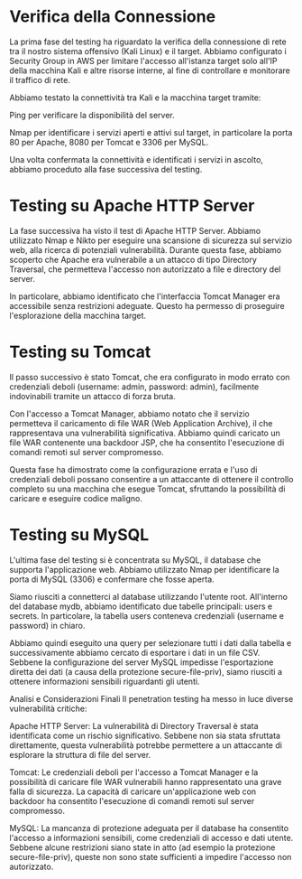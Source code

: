 
# Verifica della Connessione
La prima fase del testing ha riguardato la verifica della connessione di rete tra il nostro sistema offensivo (Kali Linux) e il target. Abbiamo configurato i Security Group in AWS per limitare l'accesso all'istanza target solo all'IP della macchina Kali e altre risorse interne, al fine di controllare e monitorare il traffico di rete.

Abbiamo testato la connettività tra Kali e la macchina target tramite:

Ping per verificare la disponibilità del server.

Nmap per identificare i servizi aperti e attivi sul target, in particolare la porta 80 per Apache, 8080 per Tomcat e 3306 per MySQL.

Una volta confermata la connettività e identificati i servizi in ascolto, abbiamo proceduto alla fase successiva del testing.

# Testing su Apache HTTP Server
La fase successiva ha visto il test di Apache HTTP Server. Abbiamo utilizzato Nmap e Nikto per eseguire una scansione di sicurezza sul servizio web, alla ricerca di potenziali vulnerabilità. Durante questa fase, abbiamo scoperto che Apache era vulnerabile a un attacco di tipo Directory Traversal, che permetteva l'accesso non autorizzato a file e directory del server.

In particolare, abbiamo identificato che l'interfaccia Tomcat Manager era accessibile senza restrizioni adeguate. Questo ha permesso di proseguire l'esplorazione della macchina target.

# Testing su Tomcat
Il passo successivo è stato Tomcat, che era configurato in modo errato con credenziali deboli (username: admin, password: admin), facilmente indovinabili tramite un attacco di forza bruta.

Con l'accesso a Tomcat Manager, abbiamo notato che il servizio permetteva il caricamento di file WAR (Web Application Archive), il che rappresentava una vulnerabilità significativa. Abbiamo quindi caricato un file WAR contenente una backdoor JSP, che ha consentito l'esecuzione di comandi remoti sul server compromesso.

Questa fase ha dimostrato come la configurazione errata e l'uso di credenziali deboli possano consentire a un attaccante di ottenere il controllo completo su una macchina che esegue Tomcat, sfruttando la possibilità di caricare e eseguire codice maligno.

# Testing su MySQL
L'ultima fase del testing si è concentrata su MySQL, il database che supporta l'applicazione web. Abbiamo utilizzato Nmap per identificare la porta di MySQL (3306) e confermare che fosse aperta. 

Siamo riusciti a connetterci al database utilizzando l'utente root. All'interno del database mydb, abbiamo identificato due tabelle principali: users e secrets. In particolare, la tabella users conteneva credenziali (username e password) in chiaro.

Abbiamo quindi eseguito una query per selezionare tutti i dati dalla tabella e successivamente abbiamo cercato di esportare i dati in un file CSV. Sebbene la configurazione del server MySQL impedisse l'esportazione diretta dei dati (a causa della protezione secure-file-priv), siamo riusciti a ottenere informazioni sensibili riguardanti gli utenti.

Analisi e Considerazioni Finali
Il penetration testing ha messo in luce diverse vulnerabilità critiche:

Apache HTTP Server: La vulnerabilità di Directory Traversal è stata identificata come un rischio significativo. Sebbene non sia stata sfruttata direttamente, questa vulnerabilità potrebbe permettere a un attaccante di esplorare la struttura di file del server.

Tomcat: Le credenziali deboli per l'accesso a Tomcat Manager e la possibilità di caricare file WAR vulnerabili hanno rappresentato una grave falla di sicurezza. La capacità di caricare un'applicazione web con backdoor ha consentito l'esecuzione di comandi remoti sul server compromesso.

MySQL: La mancanza di protezione adeguata per il database ha consentito l'accesso a informazioni sensibili, come credenziali di accesso e dati utente. Sebbene alcune restrizioni siano state in atto (ad esempio la protezione secure-file-priv), queste non sono state sufficienti a impedire l'accesso non autorizzato.


